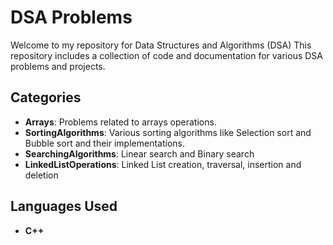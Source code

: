 # DSA Problems

Welcome to my repository for Data Structures and Algorithms (DSA) This repository includes a collection of code and documentation for various DSA problems and projects.

## Categories

- **Arrays**: Problems related to arrays operations.
- **SortingAlgorithms**: Various sorting algorithms like Selection sort and Bubble sort and their implementations.
- **SearchingAlgorithms**: Linear search and Binary search
- **LinkedListOperations**: Linked List creation, traversal, insertion and deletion

## Languages Used

- **C++**
